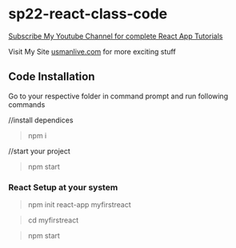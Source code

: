 # sp22-react-class-code

[Subscribe My Youtube Channel for complete React App Tutorials](https://www.youtube.com/channel/UC2wF8Lw2OA6CIPcJ5pCOwJg/?sub_confirmation=1)

Visit My Site [usmanlive.com](https://usmanlive.com/) for more exciting stuff

## Code Installation 
Go to your respective folder in command prompt and run following commands 

//install dependices
>npm i

//start your project
>npm start

### React Setup at your system

>npm init react-app myfirstreact

>cd myfirstreact

>npm start